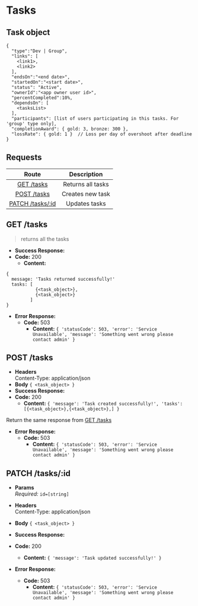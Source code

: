 # Tasks

## Task object

```
{
  "type":"Dev | Group",
  "links": [
    <link1>,
    <link2>
  ],
  "endsOn":"<end date>",
  "startedOn":"<start date>",
  "status": "Active",
  "ownerId":"<app owner user id>",
  "percentCompleted":10%,
  "dependsOn": [
    <tasksList>
  ],
  "participants": [list of users participating in this tasks. For 'group' type only],
  "completionAward": { gold: 3, bronze: 300 },
  "lossRate": { gold: 1 }  // Loss per day of overshoot after deadline
}
```

## **Requests**

|               Route                |    Description    |
| :--------------------------------: | :---------------: |
|      [GET /tasks](#get-tasks)      | Returns all tasks |
|     [POST /tasks](#post-tasks)     | Creates new task  |
| [PATCH /tasks/:id](#patch-tasksid) |   Updates tasks   |

## **GET /tasks**

> returns all the tasks

- **Success Response:**
- **Code:** 200
  - **Content:**

```
{
  message: 'Tasks returned successfully!'
  tasks: [
           {<task_object>},
           {<task_object>}
         ]
}
```

- **Error Response:**
  - **Code:** 503
    - **Content:** `{ 'statusCode': 503, 'error': 'Service Unavailable', 'message': 'Something went wrong please contact admin' }`

## **POST /tasks**

- **Headers**  
  Content-Type: application/json
- **Body** `{ <task_object> }`
- **Success Response:**
- **Code:** 200
  - **Content:** `{ 'message': 'Task created successfully!', 'tasks': [{<task_object>},{<task_object>},] }`

Return the same response from [GET /tasks](#get-tasks)

- **Error Response:**
  - **Code:** 503
    - **Content:** `{ 'statusCode': 503, 'error': 'Service Unavailable', 'message': 'Something went wrong please contact admin' }`

## **PATCH /tasks/:id**

- **Params**  
  _Required:_ `id=[string]`

- **Headers**  
  Content-Type: application/json
- **Body** `{ <task_object> }`
- **Success Response:**
- **Code:** 200

  - **Content:** `{ 'message': 'Task updated successfully!' }`

- **Error Response:**
  - **Code:** 503
    - **Content:** `{ 'statusCode': 503, 'error': 'Service Unavailable', 'message': 'Something went wrong please contact admin' }`

